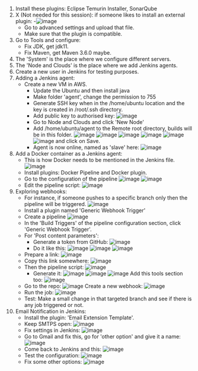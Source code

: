 1) Install these plugins: Eclipse Temurin Installer, SonarQube
2) X (Not needed for this session): if someone likes to install an external plugin:
   -![image](https://github.com/iemad/Learning-DevOps-2023/assets/17620076/48e46884-c005-4aba-90c7-e244a5e137c9)
   - Go to advanced settings and upload that file.
   - Make sure that the plugin is compatible.
3) Go to Tools and configure:
   - Fix JDK, get jdk11.
   - Fix Maven, get Maven 3.6.0 maybe.
4) The 'System' is the place where we configure different servers.
5) The 'Node and Clouds' is the place where we add Jenkins agents.
6) Create a new user in Jenkins for testing purposes.
7) Adding a Jenkins agent:
   - Create a new VM in AWS.
     - Update the Ubuntu and then install java
     - Make folder 'agent', change the permission to 755
     - Generate SSH key when in the /home/ubuntu location and the key is created in /root/.ssh directory.
     - Add public key to authorised key:
       ![image](https://github.com/iemad/Learning-DevOps-2023/assets/17620076/7a859532-ada4-4bfa-9ee6-c5bc70d39d43)
     - Go to Node and Clouds and click 'New Node'
     - Add /home/ubuntu/agent to the Remote root directory, builds will be in this folder.
       ![image](https://github.com/iemad/Learning-DevOps-2023/assets/17620076/cde9affe-d849-4db0-bbba-314d7cc79f43)
       ![image](https://github.com/iemad/Learning-DevOps-2023/assets/17620076/e09510c9-2ff3-4ac9-9db6-175d9b4eae02)
       ![image](https://github.com/iemad/Learning-DevOps-2023/assets/17620076/d164588a-c882-4e91-801c-7f0024ec7bf9)
       ![image](https://github.com/iemad/Learning-DevOps-2023/assets/17620076/712b36b6-c353-40a3-83a7-bf42d3a5f55f)
       ![image](https://github.com/iemad/Learning-DevOps-2023/assets/17620076/df0ddf69-26f1-4fe0-9669-d8549e1252ad)
       ![image](https://github.com/iemad/Learning-DevOps-2023/assets/17620076/d1d995a3-4560-4a78-b3b2-41268b678398)
       and click on Save.
     - Agent is now online, named as 'slave' here:
       ![image](https://github.com/iemad/Learning-DevOps-2023/assets/17620076/18b573ca-e5e1-4c38-985a-a894f3b29ef7)
8) Add a Docker container as a Jenkins agent:
   - This is how Docker needs to be mentioned in the Jenkins file.
     ![image](https://github.com/iemad/Learning-DevOps-2023/assets/17620076/3184d450-c14e-4fc4-a6d4-35bf26110b63)
   - Install plugins: Docker Pipeline and Docker plugin.
   - Go to the configuration of the pipeline
     ![image](https://github.com/iemad/Learning-DevOps-2023/assets/17620076/c378d242-38dd-447a-a5dc-845d8b23dcc4)
     ![image](https://github.com/iemad/Learning-DevOps-2023/assets/17620076/14bdf49b-58c0-4f39-9b33-0c8d2a6661d5)
   - Edit the pipeline script:
     ![image](https://github.com/iemad/Learning-DevOps-2023/assets/17620076/886347d5-82a1-4bb4-80d2-c73e2d4a9011)
9) Exploring webhooks:
   - For instance, if someone pushes to a specific branch only then the pipeline will be triggered.
     ![image](https://github.com/iemad/Learning-DevOps-2023/assets/17620076/5eb5ef1a-b747-4fe7-8818-76bff1fc5684)
   - Install a plugin named 'Generic Webhook Trigger'
   - Create a pipeline
     ![image](https://github.com/iemad/Learning-DevOps-2023/assets/17620076/9f2a72e7-9cb9-4176-9337-d9a855f24592)
   - In the 'Build Triggers' of the pipeline configuration section, click 'Generic Webhook Trigger'.
   - For 'Post content parameters':
     - Generate a token from GitHub:
     ![image](https://github.com/iemad/Learning-DevOps-2023/assets/17620076/b20796a8-3873-42f1-98d3-9f2e3b215970)
     - Do it like this:
     ![image](https://github.com/iemad/Learning-DevOps-2023/assets/17620076/e208452f-0799-4d5a-9b2d-1df68b7501b9)
     ![image](https://github.com/iemad/Learning-DevOps-2023/assets/17620076/ca947752-c9b2-4447-9768-7d26bd146b89)
     ![image](https://github.com/iemad/Learning-DevOps-2023/assets/17620076/8481aeac-0730-4f1a-9f00-57d5009d7284)
   - Prepare a link:
     ![image](https://github.com/iemad/Learning-DevOps-2023/assets/17620076/8087e8cc-ee93-44b8-bf96-57d188b8b626)
   - Copy this link somewhere:
     ![image](https://github.com/iemad/Learning-DevOps-2023/assets/17620076/c3cc0b31-b19b-4174-8fd7-e5e8f7f51f9d)
   - Then the pipeline script:
     ![image](https://github.com/iemad/Learning-DevOps-2023/assets/17620076/956a298e-31ac-494b-97c7-abdba9811e22)
     - Generate it:
       ![image](https://github.com/iemad/Learning-DevOps-2023/assets/17620076/d11b2a9c-3d5d-446c-a0f5-0fe93cb1dd37)
     ![image](https://github.com/iemad/Learning-DevOps-2023/assets/17620076/39144205-fc0c-4aba-8649-4fd018a062c7)
     ![image](https://github.com/iemad/Learning-DevOps-2023/assets/17620076/395a991a-1f7b-4027-88a1-d267c3590985)
     Add this tools section too:
     ![image](https://github.com/iemad/Learning-DevOps-2023/assets/17620076/661e9a3c-e871-46f0-bc2f-59f087c24831)
   - Go to the repo:
     ![image](https://github.com/iemad/Learning-DevOps-2023/assets/17620076/a5d49886-4fdd-42ce-a51f-4e624b81743d)
     Create a new webhook:
     ![image](https://github.com/iemad/Learning-DevOps-2023/assets/17620076/e685c54c-79cb-4d59-9aa9-5d94b4de8e65)
   - Run the job:
     ![image](https://github.com/iemad/Learning-DevOps-2023/assets/17620076/891d8e3e-6c8c-49f4-ab70-63b354a9702d)
   - Test: Make a small change in that targeted branch and see if there is any job triggered or not.
10) Email Notification in Jenkins:
    - Install the plugin: 'Email Extension Template'.
    - Keep SMTPS open:
      ![image](https://github.com/iemad/Learning-DevOps-2023/assets/17620076/c8f13a9a-a9a1-4a50-8e90-1bb86e939d5f)
    - Fix settings in Jenkins:
      ![image](https://github.com/iemad/Learning-DevOps-2023/assets/17620076/af0c9509-28dd-46f1-a40e-c860670997b7)
    - Go to Gmail and fix this, go for 'other option' and give it a name:
      ![image](https://github.com/iemad/Learning-DevOps-2023/assets/17620076/9b7c3f8e-3309-46c3-b9fa-bc242acb2244)
    - Come back to Jenkins and this:
      ![image](https://github.com/iemad/Learning-DevOps-2023/assets/17620076/6297b73b-676b-4d13-8143-750a92c5756f)
    - Test the configuration:
      ![image](https://github.com/iemad/Learning-DevOps-2023/assets/17620076/5e037793-db7d-4c3b-9bec-52ed1eb472d7)
    - Fix some other options:
      ![image](https://github.com/iemad/Learning-DevOps-2023/assets/17620076/3b84a396-efcf-47ab-be7e-8751c58aa27d)

    





    







   

   


     



   
   

     

   


    
     

     


     
